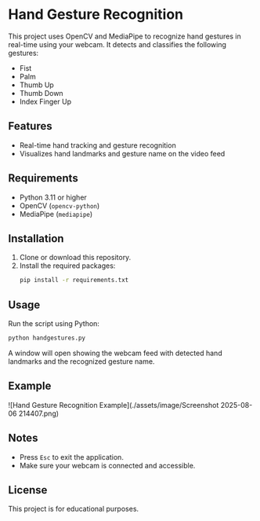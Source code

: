 # Hand Gesture Recognition

This project uses OpenCV and MediaPipe to recognize hand gestures in real-time using your webcam. It detects and classifies the following gestures:

- Fist
- Palm
- Thumb Up
- Thumb Down
- Index Finger Up

## Features
- Real-time hand tracking and gesture recognition
- Visualizes hand landmarks and gesture name on the video feed

## Requirements
- Python 3.11 or higher
- OpenCV (`opencv-python`)
- MediaPipe (`mediapipe`)

## Installation
1. Clone or download this repository.
2. Install the required packages:
   ```sh
   pip install -r requirements.txt
   ```

## Usage
Run the script using Python:
```sh
python handgestures.py
```
A window will open showing the webcam feed with detected hand landmarks and the recognized gesture name.

## Example
![Hand Gesture Recognition Example](./assets/image/Screenshot 2025-08-06 214407.png)

## Notes
- Press `Esc` to exit the application.
- Make sure your webcam is connected and accessible.

## License
This project is for educational purposes.

